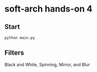 # soft-arch hands-on 4

## Start
```bash
python main.py
```
## Filters
Black and White, Spinning, Mirror, and Blur
